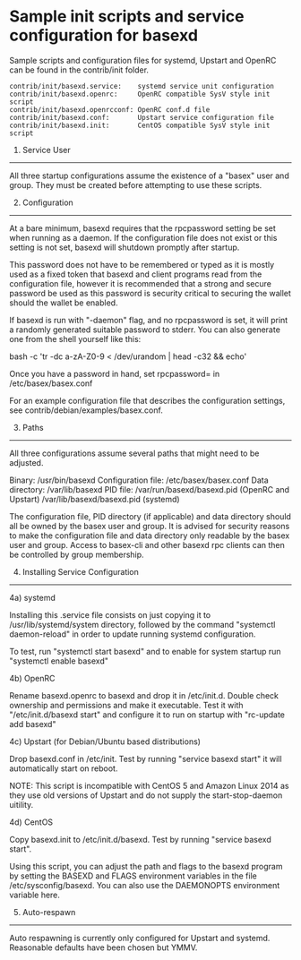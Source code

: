 Sample init scripts and service configuration for basexd
==========================================================

Sample scripts and configuration files for systemd, Upstart and OpenRC
can be found in the contrib/init folder.

    contrib/init/basexd.service:    systemd service unit configuration
    contrib/init/basexd.openrc:     OpenRC compatible SysV style init script
    contrib/init/basexd.openrcconf: OpenRC conf.d file
    contrib/init/basexd.conf:       Upstart service configuration file
    contrib/init/basexd.init:       CentOS compatible SysV style init script

1. Service User
---------------------------------

All three startup configurations assume the existence of a "basex" user
and group.  They must be created before attempting to use these scripts.

2. Configuration
---------------------------------

At a bare minimum, basexd requires that the rpcpassword setting be set
when running as a daemon.  If the configuration file does not exist or this
setting is not set, basexd will shutdown promptly after startup.

This password does not have to be remembered or typed as it is mostly used
as a fixed token that basexd and client programs read from the configuration
file, however it is recommended that a strong and secure password be used
as this password is security critical to securing the wallet should the
wallet be enabled.

If basexd is run with "-daemon" flag, and no rpcpassword is set, it will
print a randomly generated suitable password to stderr.  You can also
generate one from the shell yourself like this:

bash -c 'tr -dc a-zA-Z0-9 < /dev/urandom | head -c32 && echo'

Once you have a password in hand, set rpcpassword= in /etc/basex/basex.conf

For an example configuration file that describes the configuration settings,
see contrib/debian/examples/basex.conf.

3. Paths
---------------------------------

All three configurations assume several paths that might need to be adjusted.

Binary:              /usr/bin/basexd
Configuration file:  /etc/basex/basex.conf
Data directory:      /var/lib/basexd
PID file:            /var/run/basexd/basexd.pid (OpenRC and Upstart)
                     /var/lib/basexd/basexd.pid (systemd)

The configuration file, PID directory (if applicable) and data directory
should all be owned by the basex user and group.  It is advised for security
reasons to make the configuration file and data directory only readable by the
basex user and group.  Access to basex-cli and other basexd rpc clients
can then be controlled by group membership.

4. Installing Service Configuration
-----------------------------------

4a) systemd

Installing this .service file consists on just copying it to
/usr/lib/systemd/system directory, followed by the command
"systemctl daemon-reload" in order to update running systemd configuration.

To test, run "systemctl start basexd" and to enable for system startup run
"systemctl enable basexd"

4b) OpenRC

Rename basexd.openrc to basexd and drop it in /etc/init.d.  Double
check ownership and permissions and make it executable.  Test it with
"/etc/init.d/basexd start" and configure it to run on startup with
"rc-update add basexd"

4c) Upstart (for Debian/Ubuntu based distributions)

Drop basexd.conf in /etc/init.  Test by running "service basexd start"
it will automatically start on reboot.

NOTE: This script is incompatible with CentOS 5 and Amazon Linux 2014 as they
use old versions of Upstart and do not supply the start-stop-daemon uitility.

4d) CentOS

Copy basexd.init to /etc/init.d/basexd. Test by running "service basexd start".

Using this script, you can adjust the path and flags to the basexd program by
setting the BASEXD and FLAGS environment variables in the file
/etc/sysconfig/basexd. You can also use the DAEMONOPTS environment variable here.

5. Auto-respawn
-----------------------------------

Auto respawning is currently only configured for Upstart and systemd.
Reasonable defaults have been chosen but YMMV.
